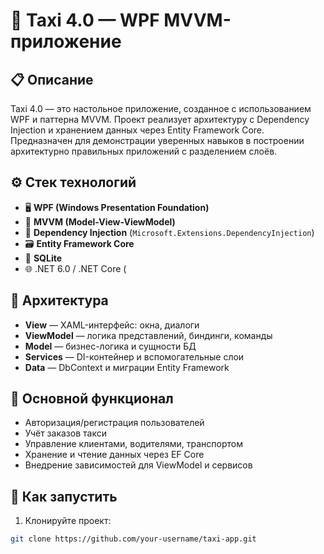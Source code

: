 # 🚕 Taxi 4.0 — WPF MVVM-приложение

## 📋 Описание

Taxi 4.0 — это настольное приложение, созданное с использованием WPF и паттерна MVVM. Проект реализует архитектуру с Dependency Injection и хранением данных через Entity Framework Core. Предназначен для демонстрации уверенных навыков в построении архитектурно правильных приложений с разделением слоёв.

## ⚙️ Стек технологий

- 🖥️ **WPF (Windows Presentation Foundation)**
- 🧱 **MVVM (Model-View-ViewModel)**
- 🔄 **Dependency Injection** (`Microsoft.Extensions.DependencyInjection`)
- 🗃️ **Entity Framework Core**
- 💾 **SQLite** 
- 🌐 .NET 6.0 / .NET Core (

## 🧩 Архитектура

- **View** — XAML-интерфейс: окна, диалоги
- **ViewModel** — логика представлений, биндинги, команды
- **Model** — бизнес-логика и сущности БД
- **Services** — DI-контейнер и вспомогательные слои
- **Data** — DbContext и миграции Entity Framework

## 📱 Основной функционал

- Авторизация/регистрация пользователей
- Учёт заказов такси
- Управление клиентами, водителями, транспортом
- Хранение и чтение данных через EF Core
- Внедрение зависимостей для ViewModel и сервисов

## 🚀 Как запустить

1. Клонируйте проект:
```bash
git clone https://github.com/your-username/taxi-app.git
